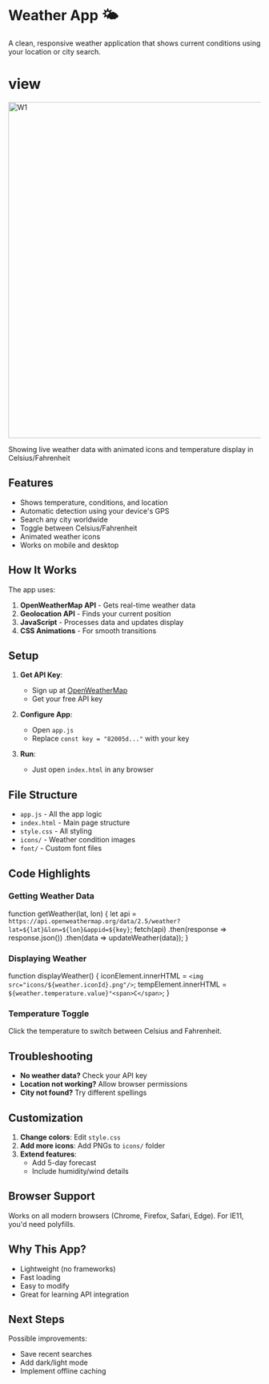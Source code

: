 
# Weather App 🌤️  
A clean, responsive weather application that shows current conditions using your location or city search.

# view

<img width="671" alt="W1" src="https://github.com/user-attachments/assets/b8a0b627-0ec3-4741-ae28-babb920b6b9a" />

Showing live weather data with animated icons and temperature display in Celsius/Fahrenheit


## Features  
- Shows temperature, conditions, and location  
- Automatic detection using your device's GPS  
- Search any city worldwide  
- Toggle between Celsius/Fahrenheit  
- Animated weather icons  
- Works on mobile and desktop  

## How It Works  
The app uses:  
1. **OpenWeatherMap API** - Gets real-time weather data  
2. **Geolocation API** - Finds your current position  
3. **JavaScript** - Processes data and updates display  
4. **CSS Animations** - For smooth transitions  

## Setup  
1. **Get API Key**:  
   - Sign up at [OpenWeatherMap](https://openweathermap.org)  
   - Get your free API key  

2. **Configure App**:  
   - Open `app.js`  
   - Replace `const key = "82005d..."` with your key  

3. **Run**:  
   - Just open `index.html` in any browser  

## File Structure  
- `app.js` - All the app logic  
- `index.html` - Main page structure  
- `style.css` - All styling  
- `icons/` - Weather condition images  
- `font/` - Custom font files  

## Code Highlights  

### Getting Weather Data  
 
function getWeather(lat, lon) {
  let api = `https://api.openweathermap.org/data/2.5/weather?lat=${lat}&lon=${lon}&appid=${key}`;
  fetch(api)
    .then(response => response.json())
    .then(data => updateWeather(data));
}


### Displaying Weather  

function displayWeather() {
  iconElement.innerHTML = `<img src="icons/${weather.iconId}.png"/>`;
  tempElement.innerHTML = `${weather.temperature.value}°<span>C</span>`;
}


### Temperature Toggle  
Click the temperature to switch between Celsius and Fahrenheit.

## Troubleshooting  
- **No weather data?** Check your API key  
- **Location not working?** Allow browser permissions  
- **City not found?** Try different spellings  

## Customization  
1. **Change colors**: Edit `style.css`  
2. **Add more icons**: Add PNGs to `icons/` folder  
3. **Extend features**:  
   - Add 5-day forecast  
   - Include humidity/wind details  

## Browser Support  
Works on all modern browsers (Chrome, Firefox, Safari, Edge). For IE11, you'd need polyfills.

## Why This App?  
- Lightweight (no frameworks)  
- Fast loading  
- Easy to modify  
- Great for learning API integration  

## Next Steps  
Possible improvements:  
- Save recent searches  
- Add dark/light mode  
- Implement offline caching  





